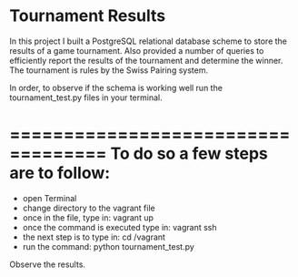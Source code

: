 # Tournament Results

In this project I built a PostgreSQL relational database scheme to store the results of a game tournament. Also provided a number of queries to efficiently report the results of the tournament and determine the winner. The tournament is rules by the Swiss Pairing system.

In order, to observe if the schema is working well run the tournament_test.py files in your terminal.

===================================
To do so a few steps are to follow:
===================================

* open Terminal
* change directory to the vagrant file
* once in the file, type in: vagrant up
* once the command is executed type in: vagrant ssh
* the next step is to type in: cd /vagrant
* run the command: python tournament_test.py

Observe the results.


